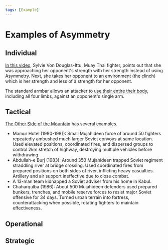 ```yaml
---
tags: [Example]
---
```


# Examples of Asymmetry


## Individual
[In this video](https://youtu.be/xHVBi2VCcQI?t=845), Sylvie Von Douglas-Ittu, Muay Thai fighter, points out that she was approaching her opponent's strength with her strength instead of using Asymmetry. Next, she takes her opponent to an environment (the clinch) which is her strength and less of a strength for her opponent.

The standard armbar allows an attacker to [use their entire their body](https://youtu.be/b3w8ZM_qhJ0?si=_NX9zHWCuSLFZDp4&t=22), including all four limbs, against an opponent's single arm.

## Tactical

[The Other Side of the Mountain](https://www.amazon.com/Other-Side-Mountain-Mujahideen-Soviet-Afghan/dp/B000KD7794) has several examples.
* Mamur Hotel (1980-1981): Small Mujahideen force of around 50 fighters repeatedly ambushed much larger Soviet convoys at same location. Used elevated positions, coordinated fires, and dispersed groups to control 2km stretch of highway, destroying multiple vehicles before withdrawing.
* Abdullah-e Burj (1983): Around 350 Mujahideen trapped Soviet regiment straddling river at bridge crossing. Used coordinated fires from prepared positions on both sides of river, inflicting heavy casualties. Artillery and air support ineffective due to close combat.
* A 13-man team kidnapped a Soviet adviser from his home in Kabul.
* Chaharqulba (1986): About 500 Mujahideen defenders used prepared bunkers, trenches, and mobile reserve forces to resist major Soviet offensive for 34 days. Turned urban terrain into fortress, counterattacking when possible, rotating fighters to maintain effectiveness.

## Operational

## Strategic

